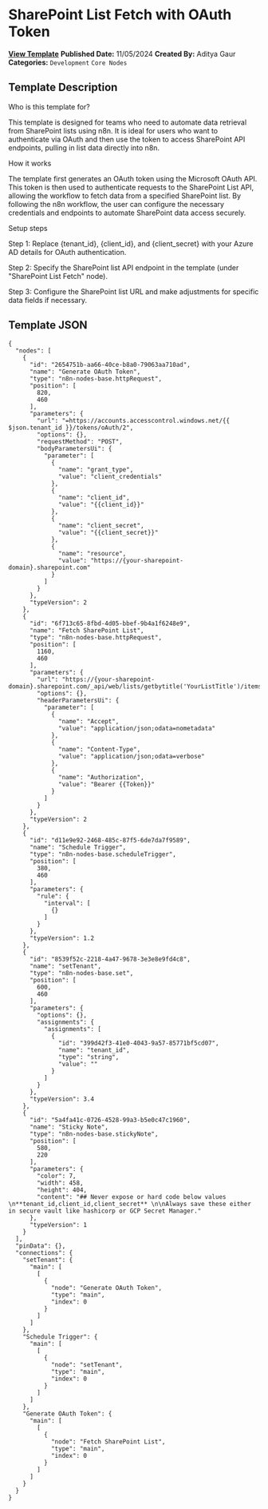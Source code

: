 # SharePoint List Fetch with OAuth Token

**[View Template](https://n8n.io/workflows/2527-/)**  **Published Date:** 11/05/2024  **Created By:** Aditya Gaur  **Categories:** `Development` `Core Nodes`  

## Template Description

Who is this template for?

This template is designed for teams who need to automate data retrieval from SharePoint lists using n8n. It is ideal for users who want to authenticate via OAuth and then use the token to access SharePoint API endpoints, pulling in list data directly into n8n.

How it works

The template first generates an OAuth token using the Microsoft OAuth API. This token is then used to authenticate requests to the SharePoint List API, allowing the workflow to fetch data from a specified SharePoint list. By following the n8n workflow, the user can configure the necessary credentials and endpoints to automate SharePoint data access securely.

Setup steps

Step 1: Replace {tenant_id}, {client_id}, and {client_secret} with your Azure AD details for OAuth authentication.

Step 2: Specify the SharePoint list API endpoint in the template (under "SharePoint List Fetch" node).

Step 3: Configure the SharePoint list URL and make adjustments for specific data fields if necessary.

## Template JSON

```
{
  "nodes": [
    {
      "id": "2654751b-aa66-40ce-b8a0-79063aa710ad",
      "name": "Generate OAuth Token",
      "type": "n8n-nodes-base.httpRequest",
      "position": [
        820,
        460
      ],
      "parameters": {
        "url": "=https://accounts.accesscontrol.windows.net/{{ $json.tenant_id }}/tokens/oAuth/2",
        "options": {},
        "requestMethod": "POST",
        "bodyParametersUi": {
          "parameter": [
            {
              "name": "grant_type",
              "value": "client_credentials"
            },
            {
              "name": "client_id",
              "value": "{{client_id}}"
            },
            {
              "name": "client_secret",
              "value": "{{client_secret}}"
            },
            {
              "name": "resource",
              "value": "https://{your-sharepoint-domain}.sharepoint.com"
            }
          ]
        }
      },
      "typeVersion": 2
    },
    {
      "id": "6f713c65-8fbd-4d05-bbef-9b4a1f6248e9",
      "name": "Fetch SharePoint List",
      "type": "n8n-nodes-base.httpRequest",
      "position": [
        1160,
        460
      ],
      "parameters": {
        "url": "https://{your-sharepoint-domain}.sharepoint.com/_api/web/lists/getbytitle('YourListTitle')/items",
        "options": {},
        "headerParametersUi": {
          "parameter": [
            {
              "name": "Accept",
              "value": "application/json;odata=nometadata"
            },
            {
              "name": "Content-Type",
              "value": "application/json;odata=verbose"
            },
            {
              "name": "Authorization",
              "value": "Bearer {{Token}}"
            }
          ]
        }
      },
      "typeVersion": 2
    },
    {
      "id": "d11e9e92-2468-485c-87f5-6de7da7f9589",
      "name": "Schedule Trigger",
      "type": "n8n-nodes-base.scheduleTrigger",
      "position": [
        380,
        460
      ],
      "parameters": {
        "rule": {
          "interval": [
            {}
          ]
        }
      },
      "typeVersion": 1.2
    },
    {
      "id": "8539f52c-2218-4a47-9678-3e3e8e9fd4c8",
      "name": "setTenant",
      "type": "n8n-nodes-base.set",
      "position": [
        600,
        460
      ],
      "parameters": {
        "options": {},
        "assignments": {
          "assignments": [
            {
              "id": "399d42f3-41e0-4043-9a57-85771bf5cd07",
              "name": "tenant_id",
              "type": "string",
              "value": ""
            }
          ]
        }
      },
      "typeVersion": 3.4
    },
    {
      "id": "5a4fa41c-0726-4528-99a3-b5e0c47c1960",
      "name": "Sticky Note",
      "type": "n8n-nodes-base.stickyNote",
      "position": [
        580,
        220
      ],
      "parameters": {
        "color": 7,
        "width": 458,
        "height": 404,
        "content": "## Never expose or hard code below values \n**tenant_id,client_id,client_secret** \n\nAlways save these either in secure vault like hashicorp or GCP Secret Manager."
      },
      "typeVersion": 1
    }
  ],
  "pinData": {},
  "connections": {
    "setTenant": {
      "main": [
        [
          {
            "node": "Generate OAuth Token",
            "type": "main",
            "index": 0
          }
        ]
      ]
    },
    "Schedule Trigger": {
      "main": [
        [
          {
            "node": "setTenant",
            "type": "main",
            "index": 0
          }
        ]
      ]
    },
    "Generate OAuth Token": {
      "main": [
        [
          {
            "node": "Fetch SharePoint List",
            "type": "main",
            "index": 0
          }
        ]
      ]
    }
  }
}
```
